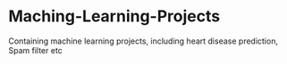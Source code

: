# Maching-Learning-Projects
Containing machine learning projects, including heart disease prediction, Spam filter etc
